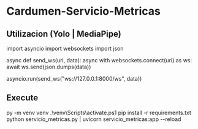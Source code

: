# Cardumen-Servicio-Metricas



## Utilizacion (Yolo | MediaPipe)
import asyncio
import websockets
import json

async def send_ws(uri, data):
    async with websockets.connect(uri) as ws:
        await ws.send(json.dumps(data))


asyncio.run(send_ws("ws://127.0.0.1:8000/ws", data))


## Execute
py -m venv venv
.\venv\Scripts\activate.ps1
pip install -r requirements.txt
python servicio_metricas.py | uvicorn servicio_metricas:app --reload
